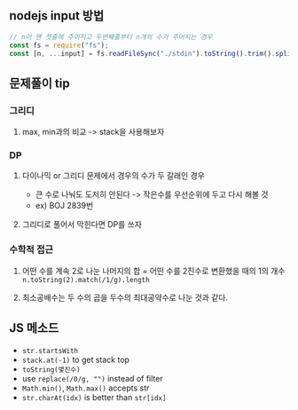 ## nodejs input 방법

```js
// n이 맨 첫줄에 주어지고 두번째줄부터 n개의 수가 주어지는 경우
const fs = require("fs");
const [n, ...input] = fs.readFileSync("./stdin").toString().trim().split("\n");
```

## 문제풀이 tip

### 그리디

1. max, min과의 비교 -> stack을 사용해보자

### DP

1. 다이나믹 or 그리디 문제에서 경우의 수가 두 갈래인 경우

   - 큰 수로 나눠도 도저히 안된다 -> 작은수를 우선순위에 두고 다시 해볼 것
   - ex) BOJ 2839번

2. 그리디로 풀어서 막힌다면 DP를 쓰자

### 수학적 접근

1. 어떤 수를 계속 2로 나눈 나머지의 합 = 어떤 수를 2진수로 변환했을 때의 1의 개수 `n.toString(2).match(/1/g).length`

2. 최소공배수는 두 수의 곱을 두수의 최대공약수로 나눈 것과 같다.

## JS 메소드

- `str.startsWith`
- `stack.at(-1)` to get stack top
- `toString(몇진수)`
- use `replace(/0/g, "")` instead of filter
- `Math.min()`, `Math.max()` accepts str
- `str.charAt(idx)` is better than `str[idx]`
